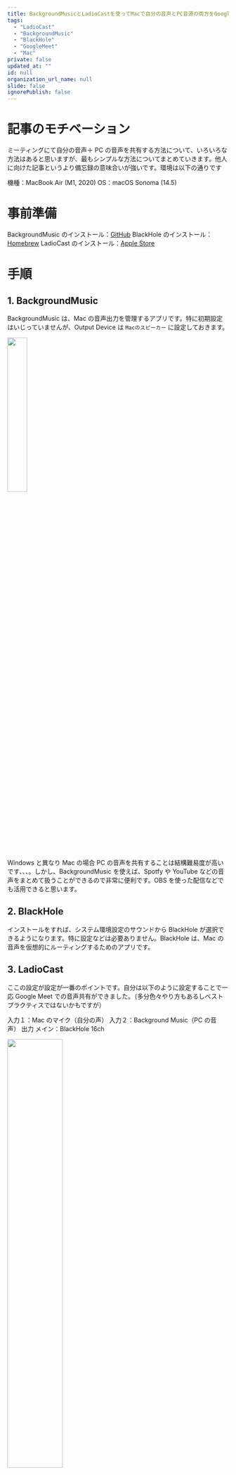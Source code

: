 ```yaml
---
title: BackgroundMusicとLadioCastを使ってMacで自分の音声とPC音源の両方をGoogle Meetにて共有する (随時更新予定)
tags:
  - "LadioCast"
  - "BackgroundMusic"
  - "BlackHole"
  - "GoogleMeet"
  - "Mac"
private: false
updated_at: ""
id: null
organization_url_name: null
slide: false
ignorePublish: false
---
```


# 記事のモチベーション

ミーティングにて自分の音声＋ PC の音声を共有する方法について、いろいろな方法はあると思いますが、最もシンプルな方法についてまとめていきます。他人に向けた記事というより備忘録の意味合いが強いです。環境は以下の通りです

機種：MacBook Air (M1, 2020)
OS：macOS Sonoma (14.5)

# 事前準備

BackgroundMusic のインストール：[GitHub](https://github.com/kyleneideck/BackgroundMusic)
BlackHole のインストール：[Homebrew](https://formulae.brew.sh/cask/blackhole-16ch)
LadioCast のインストール：[Apple Store](https://apps.apple.com/jp/app/ladiocast/id411213048?mt=12)

# 手順

## 1. BackgroundMusic

BackgroundMusic は、Mac の音声出力を管理するアプリです。特に初期設定はいじっていませんが、Output Device は `Macのスピーカー` に設定しておきます。

<img src="https://qiita-image-store.s3.ap-northeast-1.amazonaws.com/0/323251/31663c6c-355b-3fb8-2c4d-06d560c246bb.png" width="30%">

Windows と異なり Mac の場合 PC の音声を共有することは結構難易度が高いです、、、。しかし、BackgroundMusic を使えば、Spotfy や YouTube などの音声をまとめて扱うことができるので非常に便利です。OBS を使った配信などでも活用できると思います。

## 2. BlackHole

インストールをすれば、システム環境設定のサウンドから BlackHole が選択できるようになります。特に設定などは必要ありません。BlackHole は、Mac の音声を仮想的にルーティングするためのアプリです。

## 3. LadioCast

ここの設定が設定が一番のポイントです。自分は以下のように設定することで一応 Google Meet での音声共有ができました。（多分色々やり方もあるしベストプラクティスではないかもですが）

入力１：Mac のマイク（自分の声）
入力２：Background Music（PC の音声）
出力 メイン：BlackHole 16ch

<img src="https://qiita-image-store.s3.ap-northeast-1.amazonaws.com/0/323251/9c2dbfd4-6c3d-1ad1-ca28-d036c7099080.png" width="50%">

## 4. Google Meet

音声のインプットを BlackHole 16ch に設定することで、Google Meet で自分の音声と PC の音声を共有することができます。

<img src="https://qiita-image-store.s3.ap-northeast-1.amazonaws.com/0/323251/c17ac3a2-55ae-654d-47b6-e1f16cc29660.png" width="40%">

音声のアウトプットを Mac のスピーカーに設定することで、ミーティング相手の声を聞くことができます。

<img src="https://qiita-image-store.s3.ap-northeast-1.amazonaws.com/0/323251/9004b9ca-7fab-e0a6-535e-a367eca48968.png" width="40%">

なお、自分は BGM として Spotify を使うことが多いですが、自分の話している最終に音楽の音量が大きいと結構気になるので、Spotify の音量を下げつつ、他で調整をしています。

![spotify-volume.png](https://qiita-image-store.s3.ap-northeast-1.amazonaws.com/0/323251/9c3df09c-3f50-085d-2df1-211c4dff7112.png)

# やろうとして断念したこと

OBS と BackGroundMusic を使えば比較的簡単に、自分の声と PC の音声をミックスする形で配信や録音が可能です。しかもスライドや画面共有も凝った形式で行えます。
ただ OBS の画面も音声も両方合わせて Google Meet に共有するのは比較的難易度が高そうで、NDI を使えばいけるみたいな情報を得たのですが、この辺り Mac と Windows での違いもあり今のところ断念しています。
一応、今も音声はこの形式で声+PC 音声を共有しつつ、OBS の画面共有を Google Meet でやればそれっぽいことは可能です。（パフォーマンス的なことや設定の多さはさておき）
